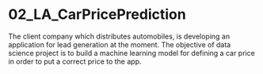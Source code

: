 # 02_LA_CarPricePrediction
The client company which distributes automobiles, is developing an application for lead generation at the moment. The objective of data science project is to build a machine learning model for defining a car price in order to put a correct price to the app.
